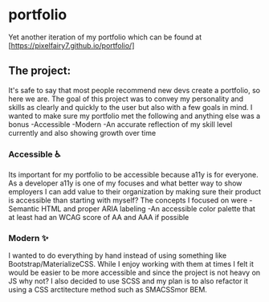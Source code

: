 # portfolio

Yet another iteration of my portfolio which can be found at [https://pixelfairy7.github.io/portfolio/]

## The project:

It's safe to say that most people recommend new devs create a portfolio, so here we are. The goal of this project was to convey my personality and skills as clearly and quickly to the user but also with a few goals in mind. 
I wanted to make sure my portfolio met the following and anything else was a bonus 
-Accessible
-Modern
-An accurate reflection of my skill level currently and also showing growth over time 

### Accessible :wheelchair:
Its important for my portfolio to be accessible because a11y is for everyone. As a developer a11y is one of my focuses and what better way to show employers I can add value to their organization by making sure their product is accessible than starting with myself? The concepts I focused on were
-Semantic HTML and proper ARIA labeling 
-An accessible color palette that at least had an WCAG score of AA and AAA if possible 

### Modern :sparkles: 
I wanted to do everything by hand instead of using something like Bootstrap/MaterializeCSS. While I enjoy working with them at times I felt it would be easier to be more accessible and since the project is not heavy on JS why not?
I also decided to use SCSS and my plan is to also refactor it using a CSS arctitecture method such as SMACSSmor BEM. 
